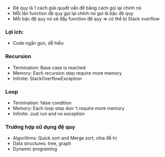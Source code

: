 - Đệ quy là 1 cách giải quyết vấn đề bằng cách gọi lại chính nó
- Mỗi lần function đệ quy gọi lại chính nó gọi là bậc đệ quy
- Mỗi bậc đệ quy nó sẽ đẩy function đệ quy => có thể bị Stack overflow

### Lợi ích: 
- Code ngắn gọn, dễ hiểu

### Recursion
- Termination: Base case is reached
- Memory: Each recursion step require more memory
- Infinite: StackOverflowException

### Loop
- Termination: false condition
- Memory: Each loop step don 't require more memory
- Infinite: Just run and no exception

### Trường hợp sữ dụng đệ quy
- Algorithms: Quick sort and Merge sort, chia để trị
- Data structures: tree, graph
- Dynamic programing
